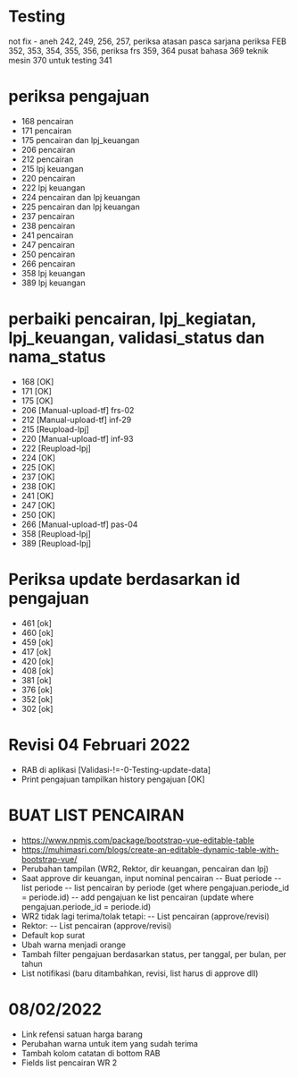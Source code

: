 # Testing

not fix - aneh 242, 249, 256, 257,
periksa atasan pasca sarjana
periksa FEB 352, 353, 354, 355, 356,
periksa frs 359, 364
pusat bahasa 369
teknik mesin 370
untuk testing 341

# periksa pengajuan

- 168 pencairan
- 171 pencairan
- 175 pencairan dan lpj_keuangan
- 206 pencairan
- 212 pencairan
- 215 lpj keuangan
- 220 pencairan
- 222 lpj keuangan
- 224 pencairan dan lpj keuangan
- 225 pencairan dan lpj keuangan
- 237 pencairan
- 238 pencairan
- 241 pencairan
- 247 pencairan
- 250 pencairan
- 266 pencairan
- 358 lpj keuangan
- 389 lpj keuangan

# perbaiki pencairan, lpj_kegiatan, lpj_keuangan, validasi_status dan nama_status

- 168 [OK]
- 171 [OK]
- 175 [OK]
- 206 [Manual-upload-tf] frs-02
- 212 [Manual-upload-tf] inf-29
- 215 [Reupload-lpj]
- 220 [Manual-upload-tf] inf-93
- 222 [Reupload-lpj]
- 224 [OK]
- 225 [OK]
- 237 [OK]
- 238 [OK]
- 241 [OK]
- 247 [OK]
- 250 [OK]
- 266 [Manual-upload-tf] pas-04
- 358 [Reupload-lpj]
- 389 [Reupload-lpj]

# Periksa update berdasarkan id pengajuan

- 461 [ok]
- 460 [ok]
- 459 [ok]
- 417 [ok]
- 420 [ok]
- 408 [ok]
- 381 [ok]
- 376 [ok]
- 352 [ok]
- 302 [ok]

# Revisi 04 Februari 2022

- RAB di aplikasi [Validasi-!=-0-Testing-update-data]
- Print pengajuan tampilkan history pengajuan [OK]

# BUAT LIST PENCAIRAN
- https://www.npmjs.com/package/bootstrap-vue-editable-table
- https://muhimasri.com/blogs/create-an-editable-dynamic-table-with-bootstrap-vue/
- Perubahan tampilan (WR2, Rektor, dir keuangan, pencairan dan lpj)
- Saat approve dir keuangan, input nominal pencairan
  -- Buat periode
  -- list periode
  -- list pencairan by periode (get where pengajuan.periode_id = periode.id)
  -- add pengajuan ke list pencairan (update where pengajuan.periode_id = periode.id)
- WR2 tidak lagi terima/tolak tetapi:
  -- List pencairan (approve/revisi)
- Rektor:
  -- List pencairan (approve/revisi)
- Default kop surat
- Ubah warna menjadi orange
- Tambah filter pengajuan berdasarkan status, per tanggal, per bulan, per tahun
- List notifikasi (baru ditambahkan, revisi, list harus di approve dll)

# 08/02/2022
- Link refensi satuan harga barang
- Perubahan warna untuk item yang sudah terima
- Tambah kolom catatan di bottom RAB
- Fields list pencairan WR 2